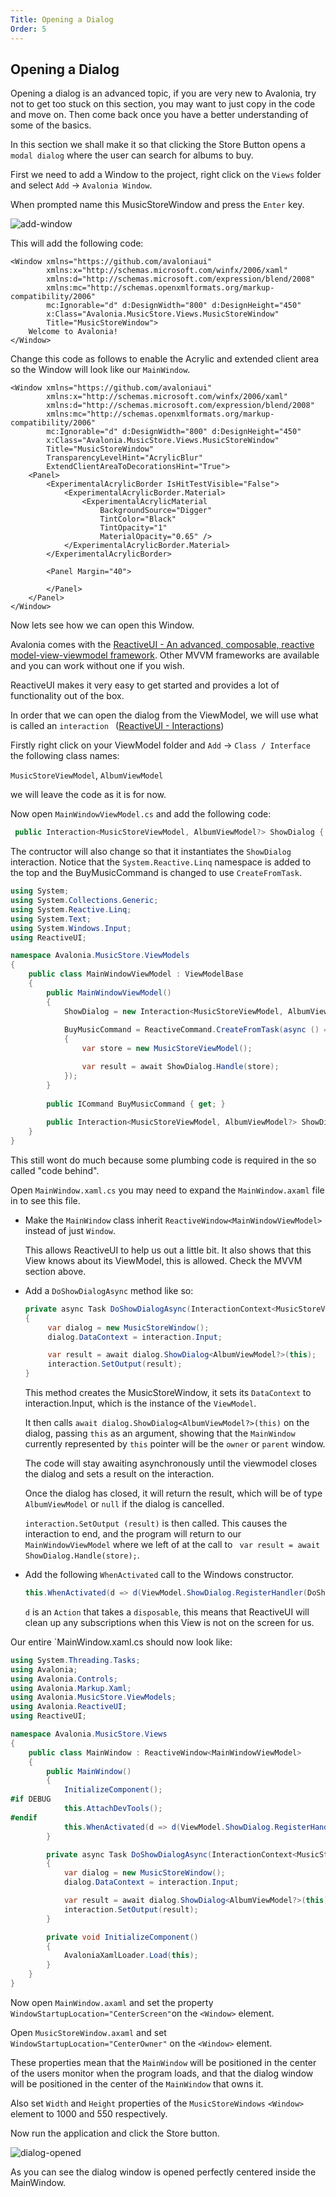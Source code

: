 ```yaml
---
Title: Opening a Dialog
Order: 5
---
```


## Opening a Dialog

Opening a dialog is an advanced topic, if you are very new to Avalonia, try not to get too stuck on this section, you may want to just copy in the code and move on. Then come back once you have a better understanding of some of the basics.

In this section we shall make it so that clicking the Store Button opens a `modal dialog` where the user can search for albums to buy.

 First we need to add a Window to the project, right click on the `Views` folder and select `Add` -> `Avalonia Window`.

When prompted name this MusicStoreWindow and press the `Enter` key.

![add-window](/Users/danwalmsley/repos/avaloniaui.net/src/AvaloniaUI.Net/wwwroot/docs/advanced-tutorial/images/add-window.png)

This will add the following code:

```xaml
<Window xmlns="https://github.com/avaloniaui"
        xmlns:x="http://schemas.microsoft.com/winfx/2006/xaml"
        xmlns:d="http://schemas.microsoft.com/expression/blend/2008"
        xmlns:mc="http://schemas.openxmlformats.org/markup-compatibility/2006"
        mc:Ignorable="d" d:DesignWidth="800" d:DesignHeight="450"
        x:Class="Avalonia.MusicStore.Views.MusicStoreWindow"
        Title="MusicStoreWindow">
    Welcome to Avalonia!
</Window>
```

Change this code as follows to enable the Acrylic and extended client area so the Window will look like our `MainWindow`.

```xaml
<Window xmlns="https://github.com/avaloniaui"
        xmlns:x="http://schemas.microsoft.com/winfx/2006/xaml"
        xmlns:d="http://schemas.microsoft.com/expression/blend/2008"
        xmlns:mc="http://schemas.openxmlformats.org/markup-compatibility/2006"
        mc:Ignorable="d" d:DesignWidth="800" d:DesignHeight="450"
        x:Class="Avalonia.MusicStore.Views.MusicStoreWindow"
        Title="MusicStoreWindow"
        TransparencyLevelHint="AcrylicBlur"
        ExtendClientAreaToDecorationsHint="True">
    <Panel>
        <ExperimentalAcrylicBorder IsHitTestVisible="False">
            <ExperimentalAcrylicBorder.Material>
                <ExperimentalAcrylicMaterial
                    BackgroundSource="Digger"
                    TintColor="Black"
                    TintOpacity="1"
                    MaterialOpacity="0.65" />
            </ExperimentalAcrylicBorder.Material>
        </ExperimentalAcrylicBorder>
        
        <Panel Margin="40">
            
        </Panel>
    </Panel>
</Window>
```

Now lets see how we can open this Window.



Avalonia comes with the [ReactiveUI - An advanced, composable, reactive model-view-viewmodel framework](https://www.reactiveui.net/). Other MVVM frameworks are available and you can work without one if you wish.

ReactiveUI makes it very easy to get started and provides a lot of functionality out of the box.

In order that we can open the dialog from the ViewModel, we will use what is called an `interaction ` ([ReactiveUI - Interactions](https://www.reactiveui.net/docs/handbook/interactions/))

Firstly right click on your ViewModel folder and `Add` -> `Class / Interface`  the following class names:

`MusicStoreViewModel`, `AlbumViewModel`

we will leave the code as it is for now.



Now open `MainWindowViewModel.cs` and add the following code:

```c#
 public Interaction<MusicStoreViewModel, AlbumViewModel?> ShowDialog { get; }
```

The contructor will also change so that it instantiates the `ShowDialog` interaction. Notice that the `System.Reactive.Linq` namespace is added to the top and the BuyMusicCommand is changed to use `CreateFromTask`.

```c#
using System;
using System.Collections.Generic;
using System.Reactive.Linq;
using System.Text;
using System.Windows.Input;
using ReactiveUI;

namespace Avalonia.MusicStore.ViewModels
{
    public class MainWindowViewModel : ViewModelBase
    {
        public MainWindowViewModel()
        {
            ShowDialog = new Interaction<MusicStoreViewModel, AlbumViewModel?>();
            
            BuyMusicCommand = ReactiveCommand.CreateFromTask(async () =>
            {
                var store = new MusicStoreViewModel();

                var result = await ShowDialog.Handle(store);
            });
        }
        
        public ICommand BuyMusicCommand { get; }
        
        public Interaction<MusicStoreViewModel, AlbumViewModel?> ShowDialog { get; }
    }
}
```

This still wont do much because some plumbing code is required in the so called "code behind".

Open `MainWindow.xaml.cs` you may need to expand the `MainWindow.axaml` file in to see this file.

- Make the `MainWindow` class inherit `ReactiveWindow<MainWindowViewModel>` instead of just `Window`.

  This allows ReactiveUI to help us out a little bit. It also shows that this View knows about its ViewModel, this is allowed. Check the MVVM section above.

- Add a `DoShowDialogAsync` method like so:

  ```c#
  private async Task DoShowDialogAsync(InteractionContext<MusicStoreViewModel, AlbumViewModel?> interaction)
  {
       var dialog = new MusicStoreWindow();
       dialog.DataContext = interaction.Input;
  
       var result = await dialog.ShowDialog<AlbumViewModel?>(this);
       interaction.SetOutput(result);
  }
  ```

  This method creates the MusicStoreWindow, it sets its `DataContext` to interaction.Input, which is the instance of the `ViewModel`.

  It then calls `await dialog.ShowDialog<AlbumViewModel?>(this)` on the dialog, passing `this` as an argument, showing that the `MainWindow` currently represented by `this` pointer will be the `owner` or `parent` window.

  The code will stay awaiting asynchronously until the viewmodel closes the dialog and sets a result on the interaction.

  Once the dialog has closed, it will return the result, which will be of type `AlbumViewModel` or `null` if the dialog is cancelled.

  `interaction.SetOutput (result)` is then called. This causes the interaction to end, and the program will return to our `MainWindowViewModel` where we left of at the call to ` var result = await ShowDialog.Handle(store);`.

- Add the following `WhenActivated` call to the Windows constructor.

  ```c#
  this.WhenActivated(d => d(ViewModel.ShowDialog.RegisterHandler(DoShowDialogAsync)));
  ```

  `d` is an `Action` that takes a `disposable`, this means that ReactiveUI will clean up any subscriptions when this View is not on the screen for us.

Our entire `MainWindow.xaml.cs should now look like:

```c#
using System.Threading.Tasks;
using Avalonia;
using Avalonia.Controls;
using Avalonia.Markup.Xaml;
using Avalonia.MusicStore.ViewModels;
using Avalonia.ReactiveUI;
using ReactiveUI;

namespace Avalonia.MusicStore.Views
{
    public class MainWindow : ReactiveWindow<MainWindowViewModel>
    {
        public MainWindow()
        {
            InitializeComponent();
#if DEBUG
            this.AttachDevTools();
#endif
            this.WhenActivated(d => d(ViewModel.ShowDialog.RegisterHandler(DoShowDialogAsync)));
        }

        private async Task DoShowDialogAsync(InteractionContext<MusicStoreViewModel, AlbumViewModel?> interaction)
        {
            var dialog = new MusicStoreWindow();
            dialog.DataContext = interaction.Input;

            var result = await dialog.ShowDialog<AlbumViewModel?>(this);
            interaction.SetOutput(result);
        }

        private void InitializeComponent()
        {
            AvaloniaXamlLoader.Load(this);
        }
    }
}
```

Now open `MainWindow.axaml` and set the property `WindowStartupLocation="CenterScreen"`on the `<Window>` element.

Open `MusicStoreWindow.axaml` and set `WindowStartupLocation="CenterOwner"` on the `<Window>` element.

These properties mean that the `MainWindow` will be positioned in the center of the users monitor when the program loads, and that the dialog window will be positioned in the center of the `MainWindow` that owns it.

Also set `Width` and `Height`  properties of the `MusicStoreWindows` `<Window>` element to 1000 and 550 respectively.

Now run the application and click the Store button.

 ![dialog-opened](/Users/danwalmsley/repos/avaloniaui.net/src/AvaloniaUI.Net/wwwroot/docs/advanced-tutorial/images/dialog-opened.png)

As you can see the dialog window is opened perfectly centered inside the MainWindow.